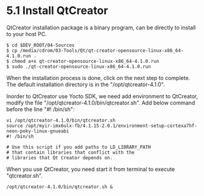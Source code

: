 # 5.1 Install QtCreator

QtCreator installation package is a binary program, can be directly to install to your host PC.

```
$ cd $DEV_ROOT/04-Sources
$ cp /media/cdrom/03-Tools/Qt/qt-creator-opensource-linux-x86_64-4.1.0.run .
$ chmod a+x qt-creator-opensource-linux-x86_64-4.1.0.run
$ sudo ./qt-creator-opensource-linux-x86_64-4.1.0.run
```
When the installation process is done, click on the next step to complete. The default installation directory is in the "/opt/qtcreator-4.1.0".

Inorder to QtCreator use Yocto SDK, we need add environment to QtCreator, modify the file "/opt/qtcreator-4.1.0/bin/qtcreator.sh". Add below command before the line "#! /bin/sh":

```
vi /opt/qtcreator-4.1.0/bin/qtcreator.sh
source /opt/myir-imx6ulx-fb/4.1.15-2.0.1/environment-setup-cortexa7hf-neon-poky-linux-gnueabi
#! /bin/sh

# Use this script if you add paths to LD_LIBRARY_PATH
# that contain libraries that conflict with the
# libraries that Qt Creator depends on.
```

When you use QtCreator, you need start it from terminal to execute "qtcreator.sh".

```
/opt/qtcreator-4.1.0/bin/qtcreator.sh &
```
